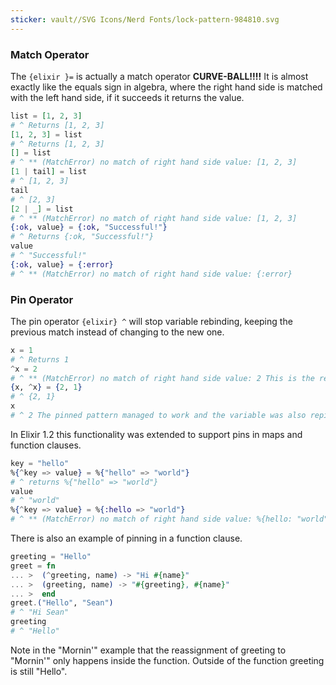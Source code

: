 ```yaml
---
sticker: vault//SVG Icons/Nerd Fonts/lock-pattern-984810.svg
---
```

### Match Operator
The `{elixir }=` is actually a match operator **CURVE-BALL!!!!** It is almost exactly like the equals sign in algebra, where the right hand side is matched with the left hand side, if it succeeds it returns the value. 

```elixir
list = [1, 2, 3]
# ^ Returns [1, 2, 3]
[1, 2, 3] = list
# ^ Returns [1, 2, 3]
[] = list
# ^ ** (MatchError) no match of right hand side value: [1, 2, 3]
[1 | tail] = list
# ^ [1, 2, 3]
tail
# ^ [2, 3]
[2 | _] = list
# ^ ** (MatchError) no match of right hand side value: [1, 2, 3]
{:ok, value} = {:ok, "Successful!"}
# ^ Returns {:ok, "Successful!"}
value 
# ^ "Successful!"
{:ok, value} = {:error}
# ^ ** (MatchError) no match of right hand side value: {:error}
```

### Pin Operator 
The pin operator `{elixir} ^` will stop variable rebinding, keeping the previous match instead of changing to the new one. 

```elixir
x = 1
# ^ Returns 1
^x = 2
# ^ ** (MatchError) no match of right hand side value: 2 This is the return because of how the previous value was x = 1. Instead of rebinding it was pinned to the previous match 
{x, ^x} = {2, 1}
# ^ {2, 1}
x
# ^ 2 The pinned pattern managed to work and the variable was also repinned
```
In Elixir 1.2 this functionality was extended to support pins in maps and function clauses. 
```elixir
key = "hello"
%{^key => value} = %{"hello" => "world"}
# ^ returns %{"hello" => "world"}
value
# ^ "world"
%{^key => value} = %{:hello => "world"}
# ^ ** (MatchError) no match of right hand side value: %{hello: "world"}
```

There is also an example of pinning in a function clause. 
```elixir
greeting = "Hello"
greet = fn
... >  (^greeting, name) -> "Hi #{name}"
... >  (greeting, name) -> "#{greeting}, #{name}"
... >  end
greet.("Hello", "Sean")
# ^ "Hi Sean"
greeting 
# ^ "Hello"
```
 Note in the "Mornin'" example that the reassignment of greeting to "Mornin'" only happens inside the function. Outside of the function greeting is still "Hello".